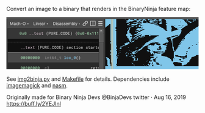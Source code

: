 


Convert an image to a binary that renders in the BinaryNinja feature map:

![](./assets/screenshot.png)

See [img2binja.py](./img2binja.py) and [Makefile](./Makefile) for details. Dependencies include [imagemagick](https://imagemagick.org/) and [nasm](https://www.nasm.us/).

Originally made for Binary Ninja Devs @BinjaDevs twitter · Aug 16, 2019 https://buff.ly/2YEJInl

